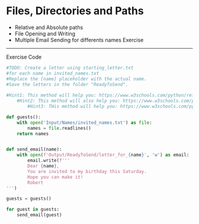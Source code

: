 # Files, Directories and Paths

* Relative and Absolute paths
* File Opening and Writing
* Multiple Email Sending for differents names Exercise
---
Exercise Code
```python
#TODO: Create a letter using starting_letter.txt 
#for each name in invited_names.txt
#Replace the [name] placeholder with the actual name.
#Save the letters in the folder "ReadyToSend".
    
#Hint1: This method will help you: https://www.w3schools.com/python/ref_file_readlines.asp
    #Hint2: This method will also help you: https://www.w3schools.com/python/ref_string_replace.asp
        #Hint3: THis method will help you: https://www.w3schools.com/python/ref_string_strip.asp

def guests():
    with open('Input/Names/invited_names.txt') as file:
        names = file.readlines()
    return names


def send_email(name):
    with open(f'Output/ReadyToSend/letter_for_{name}', 'w') as email:
        email.write(f'''
        Dear {name},
        You are invited to my birthday this Saturday.
        Hope you can make it!
        Robert
''')

guests = guests()

for guest in guests:
    send_email(guest)


```
